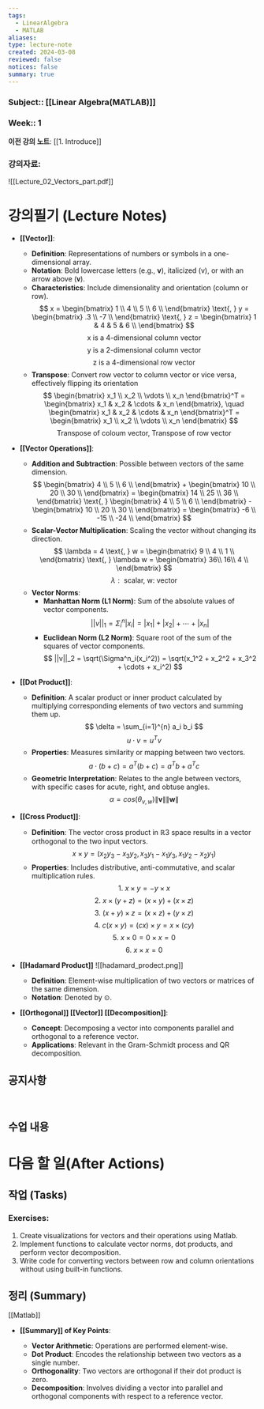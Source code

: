 ```yaml
---
tags:
  - LinearAlgebra
  - MATLAB
aliases: 
type: lecture-note
created: 2024-03-08
reviewed: false
notices: false
summary: true
---
```

### **Subject**:: [[Linear Algebra(MATLAB)]]
### **Week**:: 1

**이전 강의 노트**: [[1. Introduce]]

### 강의자료: 
![[Lecture_02_Vectors_part.pdf]]


# 강의필기 (Lecture Notes)

- **[[Vector]]**:
    
    - **Definition**: Representations of numbers or symbols in a one-dimensional array.
    - **Notation**: Bold lowercase letters (e.g., **v**), italicized (v), or with an arrow above (𝐯).
    - **Characteristics**: Include dimensionality and orientation (column or row).
    $$
    x = \begin{bmatrix}
    1 \\
    4 \\
    5 \\
    6 \\
    \end{bmatrix}
    \text{, } y = \begin{bmatrix}
    .3 \\
    -7 \\
    \end{bmatrix}
    \text{, } z = \begin{bmatrix}
    1 & 4 & 5 & 6 \\
    \end{bmatrix}
    $$
    $$
    \text{x is a 4-dimensional column vector}
    $$
    $$
    \text{y is a 2-dimensional column vector}
    $$
    $$
    \text{z is a 4-dimensional row vector}
    $$
    - **Transpose**: Convert row vector to column vector or vice versa, effectively flipping its orientation
	$$
	\begin{bmatrix}
	x_1 \\
	x_2 \\
	\vdots \\
	x_n
	\end{bmatrix}^T
	=
	\begin{bmatrix}
	x_1 & x_2 & \cdots & x_n
	\end{bmatrix},
	\quad
	\begin{bmatrix}
	x_1 & x_2 & \cdots & x_n
	\end{bmatrix}^T
	=
	\begin{bmatrix}
	x_1 \\
	x_2 \\
	\vdots \\
	x_n
	\end{bmatrix}
	$$
	$$
	\text{Transpose of coloum vector, Transpose of row vector}
	$$
- **[[Vector Operations]]**:
    
    - **Addition and Subtraction**: Possible between vectors of the same dimension.
    $$
    \begin{bmatrix}
    4 \\
    5 \\
    6 \\
    \end{bmatrix} + 
    \begin{bmatrix}
    10 \\
    20 \\
    30 \\
    \end{bmatrix}
    =
    \begin{bmatrix}
    14 \\
    25 \\
    36 \\
    \end{bmatrix} \text{, }
    \begin{bmatrix}
    4 \\
    5 \\
    6 \\
    \end{bmatrix} -
    \begin{bmatrix}
    10 \\
    20 \\
    30 \\
    \end{bmatrix}
    =
    \begin{bmatrix}
    -6 \\
    -15 \\
    -24 \\
    \end{bmatrix}
    $$
    - **Scalar-Vector Multiplication**: Scaling the vector without changing its direction.
    $$
    \lambda = 4 \text{, } w = \begin{bmatrix}
    9 \\
    4 \\
    1 \\
    \end{bmatrix} \text{, } \lambda w = \begin{bmatrix}
    36\\
    16\\
    4 \\
    \end{bmatrix}
    $$
    $$
    \lambda: \text{ scalar, w: vector}
    $$
    - **Vector Norms**:
        - **Manhattan Norm (L1 Norm)**: Sum of the absolute values of vector components.
        $$
        ||v||_1 = \Sigma^n_i|x_i| = |x_1| + |x_2| + \cdots + |x_n|
        $$
        - **Euclidean Norm (L2 Norm)**: Square root of the sum of the squares of vector components.
        $$
        ||v||_2 = \sqrt(\Sigma^n_i(x_i^2)) = \sqrt(x_1^2 + x_2^2 + x_3^2 + \cdots + x_i^2)
        $$
- **[[Dot Product]]**:
    
    - **Definition**: A scalar product or inner product calculated by multiplying corresponding elements of two vectors and summing them up.
    $$
    \delta = \sum_{i=1}^{n} a_i b_i
    $$
    $$
    u \cdot v = u^T v
    $$
    - **Properties**: Measures similarity or mapping between two vectors.
    $$
    a \cdot (b+c) = a^T(b+c) = a^Tb + a^Tc
    $$
    - **Geometric Interpretation**: Relates to the angle between vectors, with specific cases for acute, right, and obtuse angles.
    $$
    \alpha = cos(\theta_{v,w})\| \mathbf{v} \| \| \mathbf{w} \|
    $$
- **[[Cross Product]]**:
    
    - **Definition**: The vector cross product in ℝ3 space results in a vector orthogonal to the two input vectors.
    $$
    x \times y = (x_2y_3 - x_3y_2, x_3y_1 - x_1y_3, x_1y_2 - x_2y_1)
    $$
    - **Properties**: Includes distributive, anti-commutative, and scalar multiplication rules.
	    $$
	    1 \text{. }x \times y = -y \times x
	    $$
	    $$
	    2 \text{. } x \times (y + z) = (x \times y) + (x \times z)
	    $$
	    $$
	    3 \text{. } (x + y) \times z = (x \times z) + (y \times z)
	    $$
	    $$
	    4 \text{. } c(x \times y) = (cx) \times y = x \times (cy)
		$$
		$$
	    5 \text{. } x \times 0 = 0 \times x = 0
	    $$
	     $$
	    6 \text{. } x \times x = 0
	    $$
    
- **[[Hadamard Product]]**
	![[hadamard_prodect.png]]
    - **Definition**: Element-wise multiplication of two vectors or matrices of the same dimension.
    - **Notation**: Denoted by ⊙.
- **[[Orthogonal]] [[Vector]] [[Decomposition]]**:
    
    - **Concept**: Decomposing a vector into components parallel and orthogonal to a reference vector.
    - **Applications**: Relevant in the Gram-Schmidt process and QR decomposition.

## 공지사항
<br>



## 수업 내용


# 다음 할 일(After Actions)
## 작업 (Tasks)

### Exercises:
1. Create visualizations for vectors and their operations using Matlab.
2. Implement functions to calculate vector norms, dot products, and perform vector decomposition.
3. Write code for converting vectors between row and column orientations without using built-in functions.

## 정리 (Summary)
[[Matlab]]
- **[[Summary]] of Key Points**:
    
    - **Vector Arithmetic**: Operations are performed element-wise.
    - **Dot Product**: Encodes the relationship between two vectors as a single number.
    - **Orthogonality**: Two vectors are orthogonal if their dot product is zero.
    - **Decomposition**: Involves dividing a vector into parallel and orthogonal components with respect to a reference vector.


